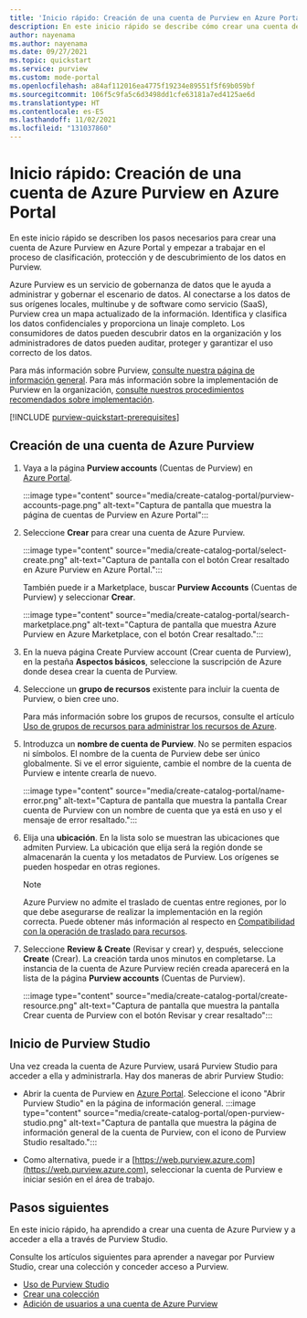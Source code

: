 ```yaml
---
title: 'Inicio rápido: Creación de una cuenta de Purview en Azure Portal'
description: En este inicio rápido se describe cómo crear una cuenta de Azure Purview y configurar los permisos necesarios para empezar a usarla.
author: nayenama
ms.author: nayenama
ms.date: 09/27/2021
ms.topic: quickstart
ms.service: purview
ms.custom: mode-portal
ms.openlocfilehash: a84af112016ea4775f19234e89551f5f69b059bf
ms.sourcegitcommit: 106f5c9fa5c6d3498dd1cfe63181a7ed4125ae6d
ms.translationtype: HT
ms.contentlocale: es-ES
ms.lasthandoff: 11/02/2021
ms.locfileid: "131037860"
---
```

# <a name="quickstart-create-an-azure-purview-account-in-the-azure-portal"></a>Inicio rápido: Creación de una cuenta de Azure Purview en Azure Portal

En este inicio rápido se describen los pasos necesarios para crear una cuenta de Azure Purview en Azure Portal y empezar a trabajar en el proceso de clasificación, protección y de descubrimiento de los datos en Purview.

Azure Purview es un servicio de gobernanza de datos que le ayuda a administrar y gobernar el escenario de datos. Al conectarse a los datos de sus orígenes locales, multinube y de software como servicio (SaaS), Purview crea un mapa actualizado de la información. Identifica y clasifica los datos confidenciales y proporciona un linaje completo. Los consumidores de datos pueden descubrir datos en la organización y los administradores de datos pueden auditar, proteger y garantizar el uso correcto de los datos.

Para más información sobre Purview, [consulte nuestra página de información general](overview.md). Para más información sobre la implementación de Purview en la organización, [consulte nuestros procedimientos recomendados sobre implementación](deployment-best-practices.md).

[!INCLUDE [purview-quickstart-prerequisites](includes/purview-quickstart-prerequisites.md)]

## <a name="create-an-azure-purview-account"></a>Creación de una cuenta de Azure Purview

1. Vaya a la página **Purview accounts** (Cuentas de Purview) en [Azure Portal](https://portal.azure.com).

    :::image type="content" source="media/create-catalog-portal/purview-accounts-page.png" alt-text="Captura de pantalla que muestra la página de cuentas de Purview en Azure Portal":::

1. Seleccione **Crear** para crear una cuenta de Azure Purview.

   :::image type="content" source="media/create-catalog-portal/select-create.png" alt-text="Captura de pantalla con el botón Crear resaltado en Azure Purview en Azure Portal.":::
  
      También puede ir a Marketplace, buscar **Purview Accounts** (Cuentas de Purview) y seleccionar **Crear**.

     :::image type="content" source="media/create-catalog-portal/search-marketplace.png" alt-text="Captura de pantalla que muestra Azure Purview en Azure Marketplace, con el botón Crear resaltado.":::

1. En la nueva página Create Purview account (Crear cuenta de Purview), en la pestaña **Aspectos básicos**, seleccione la suscripción de Azure donde desea crear la cuenta de Purview.

1. Seleccione un **grupo de recursos** existente para incluir la cuenta de Purview, o bien cree uno.

    Para más información sobre los grupos de recursos, consulte el artículo [Uso de grupos de recursos para administrar los recursos de Azure](../azure-resource-manager/management/manage-resource-groups-portal.md#what-is-a-resource-group).

1. Introduzca un **nombre de cuenta de Purview**. No se permiten espacios ni símbolos.
    El nombre de la cuenta de Purview debe ser único globalmente. Si ve el error siguiente, cambie el nombre de la cuenta de Purview e intente crearla de nuevo.

    :::image type="content" source="media/create-catalog-portal/name-error.png" alt-text="Captura de pantalla que muestra la pantalla Crear cuenta de Purview con un nombre de cuenta que ya está en uso y el mensaje de error resaltado.":::

1. Elija una **ubicación**.
    En la lista solo se muestran las ubicaciones que admiten Purview. La ubicación que elija será la región donde se almacenarán la cuenta y los metadatos de Purview. Los orígenes se pueden hospedar en otras regiones.

      > [!Note]
      > Azure Purview no admite el traslado de cuentas entre regiones, por lo que debe asegurarse de realizar la implementación en la región correcta. Puede obtener más información al respecto en [Compatibilidad con la operación de traslado para recursos](../azure-resource-manager/management/move-support-resources.md).

1. Seleccione **Review & Create** (Revisar y crear) y, después, seleccione **Create** (Crear). La creación tarda unos minutos en completarse. La instancia de la cuenta de Azure Purview recién creada aparecerá en la lista de la página **Purview accounts** (Cuentas de Purview).

    :::image type="content" source="media/create-catalog-portal/create-resource.png" alt-text="Captura de pantalla que muestra la pantalla Crear cuenta de Purview con el botón Revisar y crear resaltado":::

## <a name="open-purview-studio"></a>Inicio de Purview Studio

Una vez creada la cuenta de Azure Purview, usará Purview Studio para acceder a ella y administrarla. Hay dos maneras de abrir Purview Studio:

* Abrir la cuenta de Purview en [Azure Portal](https://portal.azure.com). Seleccione el icono "Abrir Purview Studio" en la página de información general.
    :::image type="content" source="media/create-catalog-portal/open-purview-studio.png" alt-text="Captura de pantalla que muestra la página de información general de la cuenta de Purview, con el icono de Purview Studio resaltado.":::

* Como alternativa, puede ir a [https://web.purview.azure.com](https://web.purview.azure.com), seleccionar la cuenta de Purview e iniciar sesión en el área de trabajo.

## <a name="next-steps"></a>Pasos siguientes

En este inicio rápido, ha aprendido a crear una cuenta de Azure Purview y a acceder a ella a través de Purview Studio.

Consulte los artículos siguientes para aprender a navegar por Purview Studio, crear una colección y conceder acceso a Purview.

* [Uso de Purview Studio](use-purview-studio.md)
* [Crear una colección](quickstart-create-collection.md)
* [Adición de usuarios a una cuenta de Azure Purview](catalog-permissions.md)
